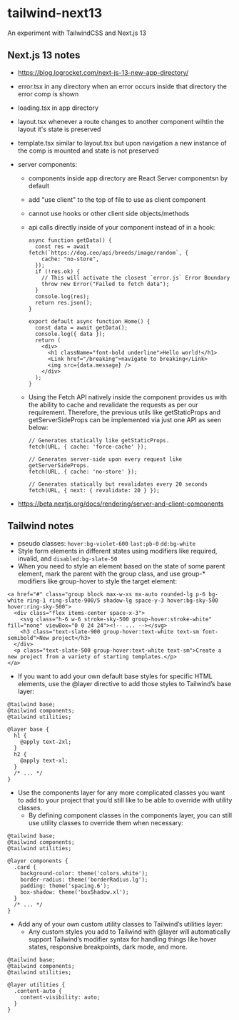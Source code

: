 # tailwind-next13

An experiment with TailwindCSS and Next.js 13

## Next.js 13 notes

- https://blog.logrocket.com/next-js-13-new-app-directory/
- error.tsx in any directory when an error occurs inside that directory the error comp is shown
- loading.tsx in app directory
- layout.tsx whenever a route changes to another component wihtin the layout it's state is preserved
- template.tsx similar to layout.tsx but upon navigation a new instance of the comp is mounted and state is not preserved
- server components:

  - components inside app directory are React Server componentsn by default
  - add "use client" to the top of file to use as client component
  - cannot use hooks or other client side objects/methods
  - api calls directly inside of your component instead of in a hook:

    ```
    async function getData() {
      const res = await fetch(`https://dog.ceo/api/breeds/image/random`, {
        cache: "no-store",
      });
      if (!res.ok) {
        // This will activate the closest `error.js` Error Boundary
        throw new Error("Failed to fetch data");
      }
      console.log(res);
      return res.json();
    }

    export default async function Home() {
      const data = await getData();
      console.log({ data });
      return (
        <div>
          <h1 className="font-bold underline">Hello world!</h1>
          <Link href="/breaking">navigate to breaking</Link>
          <img src={data.message} />
        </div>
      );
    }
    ```

  - Using the Fetch API natively inside the component provides us with the ability to cache and revalidate the requests as per our requirement. Therefore, the previous utils like getStaticProps and getServerSideProps can be implemented via just one API as seen below:

    ```
    // Generates statically like getStaticProps.
    fetch(URL, { cache: 'force-cache' });

    // Generates server-side upon every request like getServerSideProps.
    fetch(URL, { cache: 'no-store' });

    // Generates statically but revalidates every 20 seconds
    fetch(URL, { next: { revalidate: 20 } });
    ```

- https://beta.nextjs.org/docs/rendering/server-and-client-components

## Tailwind notes

- pseudo classes: `hover:bg-violet-600` `last:pb-0` `dd:bg-white`
- Style form elements in different states using modifiers like required, invalid, and `disabled:bg-slate-50`
- When you need to style an element based on the state of some parent element, mark the parent with the group class, and use group-\* modifiers like group-hover to style the target element:

```
<a href="#" class="group block max-w-xs mx-auto rounded-lg p-6 bg-white ring-1 ring-slate-900/5 shadow-lg space-y-3 hover:bg-sky-500 hover:ring-sky-500">
  <div class="flex items-center space-x-3">
    <svg class="h-6 w-6 stroke-sky-500 group-hover:stroke-white" fill="none" viewBox="0 0 24 24"><!-- ... --></svg>
    <h3 class="text-slate-900 group-hover:text-white text-sm font-semibold">New project</h3>
  </div>
  <p class="text-slate-500 group-hover:text-white text-sm">Create a new project from a variety of starting templates.</p>
</a>
```

- If you want to add your own default base styles for specific HTML elements, use the @layer directive to add those styles to Tailwind’s base layer:

```
@tailwind base;
@tailwind components;
@tailwind utilities;

@layer base {
  h1 {
    @apply text-2xl;
  }
  h2 {
    @apply text-xl;
  }
  /* ... */
}
```

- Use the components layer for any more complicated classes you want to add to your project that you’d still like to be able to override with utility classes.
  - By defining component classes in the components layer, you can still use utility classes to override them when necessary:

```
@tailwind base;
@tailwind components;
@tailwind utilities;

@layer components {
  .card {
    background-color: theme('colors.white');
    border-radius: theme('borderRadius.lg');
    padding: theme('spacing.6');
    box-shadow: theme('boxShadow.xl');
  }
  /* ... */
}
```

- Add any of your own custom utility classes to Tailwind’s utilities layer:
  - Any custom styles you add to Tailwind with @layer will automatically support Tailwind’s modifier syntax for handling things like hover states, responsive breakpoints, dark mode, and more.

```
@tailwind base;
@tailwind components;
@tailwind utilities;

@layer utilities {
  .content-auto {
    content-visibility: auto;
  }
}
```
